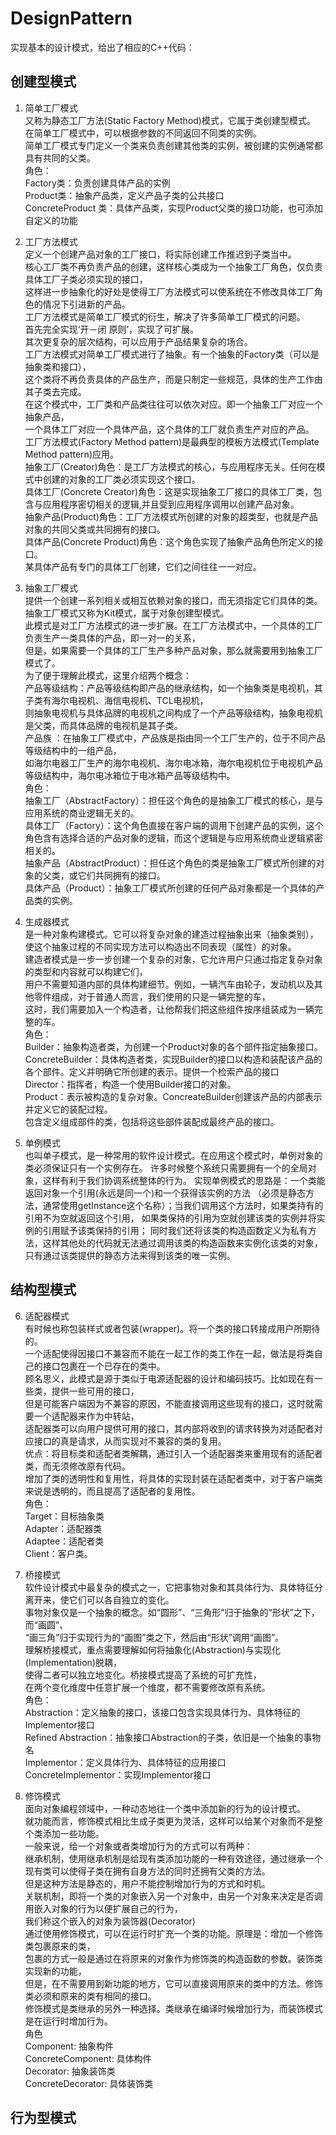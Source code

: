 # DesignPattern
实现基本的设计模式，给出了相应的C++代码：  
## 创建型模式
1. 简单工厂模式  
又称为静态工厂方法(Static Factory Method)模式，它属于类创建型模式。  
在简单工厂模式中，可以根据参数的不同返回不同类的实例。  
简单工厂模式专门定义一个类来负责创建其他类的实例，被创建的实例通常都具有共同的父类。  
角色：  
Factory类：负责创建具体产品的实例  
Product类：抽象产品类，定义产品子类的公共接口  
ConcreteProduct 类：具体产品类，实现Product父类的接口功能，也可添加自定义的功能  

2. 工厂方法模式  
定义一个创建产品对象的工厂接口，将实际创建工作推迟到子类当中。  
核心工厂类不再负责产品的创建，这样核心类成为一个抽象工厂角色，仅负责具体工厂子类必须实现的接口，  
这样进一步抽象化的好处是使得工厂方法模式可以使系统在不修改具体工厂角色的情况下引进新的产品。  
工厂方法模式是简单工厂模式的衍生，解决了许多简单工厂模式的问题。  
首先完全实现‘开－闭 原则’，实现了可扩展。  
其次更复杂的层次结构，可以应用于产品结果复杂的场合。   
工厂方法模式对简单工厂模式进行了抽象。有一个抽象的Factory类（可以是抽象类和接口），  
这个类将不再负责具体的产品生产，而是只制定一些规范，具体的生产工作由其子类去完成。  
在这个模式中，工厂类和产品类往往可以依次对应。即一个抽象工厂对应一个抽象产品，  
一个具体工厂对应一个具体产品，这个具体的工厂就负责生产对应的产品。  
工厂方法模式(Factory Method pattern)是最典型的模板方法模式(Template Method pattern)应用。  
抽象工厂(Creator)角色：是工厂方法模式的核心，与应用程序无关。任何在模式中创建的对象的工厂类必须实现这个接口。  
具体工厂(Concrete Creator)角色：这是实现抽象工厂接口的具体工厂类，包含与应用程序密切相关的逻辑,并且受到应用程序调用以创建产品对象。   
抽象产品(Product)角色：工厂方法模式所创建的对象的超类型，也就是产品对象的共同父类或共同拥有的接口。  
具体产品(Concrete Product)角色：这个角色实现了抽象产品角色所定义的接口。  
某具体产品有专门的具体工厂创建，它们之间往往一一对应。  

3. 抽象工厂模式  
提供一个创建一系列相关或相互依赖对象的接口，而无须指定它们具体的类。抽象工厂模式又称为Kit模式，属于对象创建型模式。  
此模式是对工厂方法模式的进一步扩展。在工厂方法模式中，一个具体的工厂负责生产一类具体的产品，即一对一的关系，  
但是，如果需要一个具体的工厂生产多种产品对象，那么就需要用到抽象工厂模式了。  
为了便于理解此模式，这里介绍两个概念：  
产品等级结构：产品等级结构即产品的继承结构，如一个抽象类是电视机，其子类有海尔电视机、海信电视机、TCL电视机，  
则抽象电视机与具体品牌的电视机之间构成了一个产品等级结构，抽象电视机是父类，而具体品牌的电视机是其子类。  
产品族 ：在抽象工厂模式中，产品族是指由同一个工厂生产的，位于不同产品等级结构中的一组产品，  
如海尔电器工厂生产的海尔电视机、海尔电冰箱，海尔电视机位于电视机产品等级结构中，海尔电冰箱位于电冰箱产品等级结构中。  
角色：  
抽象工厂（AbstractFactory）：担任这个角色的是抽象工厂模式的核心，是与应用系统的商业逻辑无关的。  
具体工厂（Factory）：这个角色直接在客户端的调用下创建产品的实例，这个角色含有选择合适的产品对象的逻辑，而这个逻辑是与应用系统商业逻辑紧密相关的。  
抽象产品（AbstractProduct）：担任这个角色的类是抽象工厂模式所创建的对象的父类，或它们共同拥有的接口。  
具体产品（Product）：抽象工厂模式所创建的任何产品对象都是一个具体的产品类的实例。  

4. 生成器模式  
是一种对象构建模式。它可以将复杂对象的建造过程抽象出来（抽象类别），使这个抽象过程的不同实现方法可以构造出不同表现（属性）的对象。  
建造者模式是一步一步创建一个复杂的对象，它允许用户只通过指定复杂对象的类型和内容就可以构建它们，  
用户不需要知道内部的具体构建细节。例如，一辆汽车由轮子，发动机以及其他零件组成，对于普通人而言，我们使用的只是一辆完整的车，  
这时，我们需要加入一个构造者，让他帮我们把这些组件按序组装成为一辆完整的车。  
角色：  
Builder：抽象构造者类，为创建一个Product对象的各个部件指定抽象接口。  
ConcreteBuilder：具体构造者类，实现Builder的接口以构造和装配该产品的各个部件。定义并明确它所创建的表示。提供一个检索产品的接口  
Director：指挥者，构造一个使用Builder接口的对象。  
Product：表示被构造的复杂对象。ConcreateBuilder创建该产品的内部表示并定义它的装配过程。  
包含定义组成部件的类，包括将这些部件装配成最终产品的接口。  

5. 单例模式  
也叫单子模式，是一种常用的软件设计模式。在应用这个模式时，单例对象的类必须保证只有一个实例存在。
许多时候整个系统只需要拥有一个的全局对象，这样有利于我们协调系统整体的行为。
实现单例模式的思路是：一个类能返回对象一个引用(永远是同一个)和一个获得该实例的方法
（必须是静态方法，通常使用getInstance这个名称）；当我们调用这个方法时，如果类持有的引用不为空就返回这个引用，
如果类保持的引用为空就创建该类的实例并将实例的引用赋予该类保持的引用；
同时我们还将该类的构造函数定义为私有方法，这样其他处的代码就无法通过调用该类的构造函数来实例化该类的对象，
只有通过该类提供的静态方法来得到该类的唯一实例。

## 结构型模式
6. 适配器模式  
有时候也称包装样式或者包装(wrapper)。将一个类的接口转接成用户所期待的。  
一个适配使得因接口不兼容而不能在一起工作的类工作在一起，做法是将类自己的接口包裹在一个已存在的类中。  
顾名思义，此模式是源于类似于电源适配器的设计和编码技巧。比如现在有一些类，提供一些可用的接口，  
但是可能客户端因为不兼容的原因，不能直接调用这些现有的接口，这时就需要一个适配器来作为中转站，  
适配器类可以向用户提供可用的接口，其内部将收到的请求转换为对适配者对应接口的真是请求，从而实现对不兼容的类的复用。  
优点：将目标类和适配者类解耦，通过引入一个适配器类来重用现有的适配者类，而无须修改原有代码。  
增加了类的透明性和复用性，将具体的实现封装在适配者类中，对于客户端类来说是透明的，而且提高了适配者的复用性。  
角色：   
Target：目标抽象类  
Adapter：适配器类  
Adaptee：适配者类  
Client：客户类。    

7. 桥接模式  
软件设计模式中最复杂的模式之一，它把事物对象和其具体行为、具体特征分离开来，使它们可以各自独立的变化。  
事物对象仅是一个抽象的概念。如“圆形”、“三角形”归于抽象的“形状”之下，而“画圆”、  
“画三角”归于实现行为的“画图”类之下，然后由“形状”调用“画图”。  
理解桥接模式，重点需要理解如何将抽象化(Abstraction)与实现化(Implementation)脱耦，  
使得二者可以独立地变化。桥接模式提高了系统的可扩充性，  
在两个变化维度中任意扩展一个维度，都不需要修改原有系统。  
角色：    
Abstraction：定义抽象的接口，该接口包含实现具体行为、具体特征的Implementor接口  
Refined Abstraction：抽象接口Abstraction的子类，依旧是一个抽象的事物名  
Implementor：定义具体行为、具体特征的应用接口  
ConcreteImplementor：实现Implementor接口  

8. 修饰模式  
面向对象编程领域中，一种动态地往一个类中添加新的行为的设计模式。  
就功能而言，修饰模式相比生成子类更为灵活，这样可以给某个对象而不是整个类添加一些功能。   
一般来说，给一个对象或者类增加行为的方式可以有两种：  
继承机制，使用继承机制是给现有类添加功能的一种有效途径，通过继承一个现有类可以使得子类在拥有自身方法的同时还拥有父类的方法。  
但是这种方法是静态的，用户不能控制增加行为的方式和时机。  
关联机制，即将一个类的对象嵌入另一个对象中，由另一个对象来决定是否调用嵌入对象的行为以便扩展自己的行为，  
我们称这个嵌入的对象为装饰器(Decorator)  
通过使用修饰模式，可以在运行时扩充一个类的功能。原理是：增加一个修饰类包裹原来的类，  
包裹的方式一般是通过在将原来的对象作为修饰类的构造函数的参数。装饰类实现新的功能，  
但是，在不需要用到新功能的地方，它可以直接调用原来的类中的方法。修饰类必须和原来的类有相同的接口。  
修饰模式是类继承的另外一种选择。类继承在编译时候增加行为，而装饰模式是在运行时增加行为。  
角色  
Component: 抽象构件  
ConcreteComponent: 具体构件  
Decorator: 抽象装饰类  
ConcreteDecorator: 具体装饰类  

## 行为型模式
